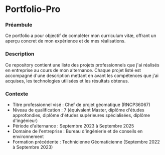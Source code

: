# Portfolio-Pro

### Préambule
Ce portfolio a pour objectif de compléter mon curriculum vitæ, offrant un aperçu concret de mon expérience et de mes réalisations.

### Description
Ce repository contient une liste des projets professionnels que j'ai réalisés en entreprise au cours de mon alternance.
Chaque projet listé est accompagné d'une description mettant en avant les compétences que j'ai acquises, les technologies utilisées et les résultats obtenus.

### Contexte
* Titre professionnel visé : Chef de projet géomatique (RNCP36067)
* Niveau de qualification : 7 (équivalent Master, diplôme d'études approfondies, diplôme d'études supérieures spécialisées, diplôme d'ingénieur)
* Période d'alternance : Septembre 2023 à Septembre 2025
* Domaine de l'entreprise : Bureau d'ingénierie et de conseils en environnement
* Formation précédente : Technicienne Géomaticienne (Septembre 2022 à Septembre 2023)
